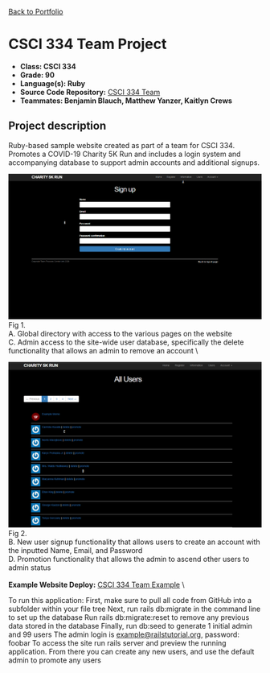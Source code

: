 [Back to Portfolio](./)

CSCI 334 Team Project
===============

-   **Class: CSCI 334** 
-   **Grade: 90**
-   **Language(s): Ruby**
-   **Source Code Repository:** [CSCI 334 Team](https://github.com/paulryanmc/334-Team)  
-   **Teammates: Benjamin Blauch, Matthew Yanzer, Kaitlyn Crews**

## Project description

Ruby-based sample website created as part of a team for CSCI 334.
Promotes a COVID-19 Charity 5K Run and includes a login system and accompanying database to support admin accounts and additional signups.

![334-Team-1](images/team2.png)
Fig 1.  \
A. Global directory with access to the various pages on the website    \
C. Admin access to the site-wide user database, specifically the delete functionality that allows an admin to remove an account  \

![334-Team-2](images/team3.png)
Fig 2.  \
B. New user signup functionality that allows users to create an account with the inputted Name, Email, and Password   \
D. Promotion functionality that allows the admin to ascend other users to admin status  \
  \
**Example Website Deploy:** [CSCI 334 Team Example](http://gentle-caverns-07357.herokuapp.com/) 
  \


To run this application: First, make sure to pull all code from GitHub into a subfolder within your file tree Next, run rails db:migrate in the command line to set up the database Run rails db:migrate:reset to remove any previous data stored in the database Finally, run db:seed to generate 1 initial admin and 99 users The admin login is example@railstutorial.org, password: foobar To access the site run rails server and preview the running application. From there you can create any new users, and use the default admin to promote any users
